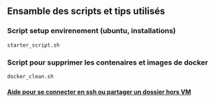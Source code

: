 ## Ensamble des scripts et tips utilisés 
### Script setup envirenement (ubuntu, installations)
```
starter_script.sh
```

### Script pour supprimer les contenaires et images de docker  

```
docker_clean.sh
```

#### [Aide pour se connecter en ssh ou partager un dossier hors VM](./ssh_partage/)
